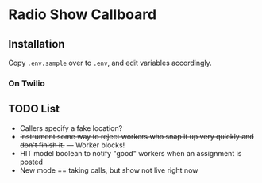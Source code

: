 # Radio Show Callboard

## Installation

Copy `.env.sample` over to `.env`, and edit variables accordingly.

### On Twilio

## TODO List

* Callers specify a fake location?
* ~~Instrument some way to reject workers who snap it up very quickly and don't finish it.~~ &mdash; Worker blocks!
* HIT model boolean to notify "good" workers when an assignment is posted
* New mode == taking calls, but show not live right now
